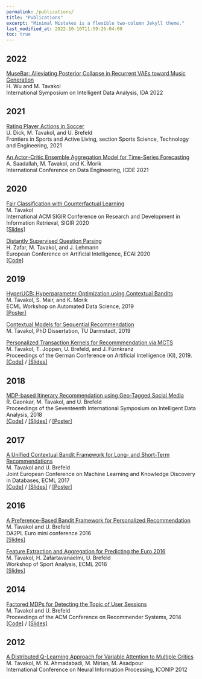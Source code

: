 ```yaml
---
permalink: /publications/
title: "Publications"
excerpt: "Minimal Mistakes is a flexible two-column Jekyll theme."
last_modified_at: 2022-10-10T11:59:26-04:00
toc: true
---
```


## 2022

[MuseBar: Alleviating Posterior Collapse in Recurrent VAEs toward Music Generation](./assets/publications/ida22.pdf)  
H. Wu and M. Tavakol  
International Symposium on Intelligent Data Analysis, IDA 2022


## 2021

[Rating Player Actions in Soccer](./assets/publications/Frontiers.pdf)  
U. Dick, M. Tavakol, and U. Brefeld  
Frontiers in Sports and Active Living, section Sports Science, Technology and Engineering, 2021

[An Actor-Critic Ensemble Aggregation Model for Time-Series Forecasting](./assets/publications/ICDE21.pdf)  
A. Saadallah, M. Tavakol, and K. Morik  
International Conference on Data Engineering, ICDE 2021

## 2020

[Fair Classification with Counterfactual Learning](./assets/publications/sigir20.pdf)  
M. Tavakol  
International ACM SIGIR Conference on Research and Development in Information Retrieval, SIGIR 2020  
[\[Slides\]](./assets/slides/sigir20.pdf)

[Distantly Supervised Question Parsing](./assets/publications/ecai20.pdf)  
H. Zafar, M. Tavakol, and J. Lehmann  
European Conference on Artificial Intelligence, ECAI 2020  
[\[Code\]](https://github.com/AskNowQA/DeepShallowParsingQA)

## 2019

[HyperUCB: Hyperparameter Optimization using Contextual Bandits](./assets/publications/ADS19.pdf)  
M. Tavakol, S. Mair, and K. Morik  
ECML Workshop on Automated Data Science, 2019  
[\[Poster\]](./assets/others/ADS19.pdf)

[Contextual Models for Sequential Recommendation](http://tuprints.ulb.tu-darmstadt.de/8667/)  
M. Tavakol, PhD Dissertation, TU Darmstadt, 2019

[Personalized Transaction Kernels for Recommmendation via MCTS](./assets/publications/KI19.pdf)  
M. Tavakol, T. Joppen, U. Brefeld, and J. Fürnkranz  
Proceedings of the German Conference on Artificial Intelligence (KI), 2019.  
[\[Code\]](https://github.com/marytavakol/preference_learning) / [\[Slides\]](./assets/slides/KI19.pdf)

## 2018

[MDP-based Itinerary Recommendation using Geo-Tagged Social Media](./assets/publications/IDA18.pdf)  
R. Gaonkar, M. Tavakol, and U. Brefeld  
Proceedings of the Seventeenth International Symposium on Intelligent Data Analysis, 2018  
[\[Code\]](https://github.com/RGaonkar/MDP-based-Itinerary-Recommendation) / [\[Slides\]](./assets/slides/IDA18.pdf) / [\[Poster\]](./assets/others/IDA18.pdf)

## 2017

[A Unified Contextual Bandit Framework for Long- and Short-Term Recommendations](./assets/publications/ecml17.pdf)  
M. Tavakol and U. Brefeld  
Joint European Conference on Machine Learning and Knowledge Discovery in Databases, ECML 2017  
[\[Code\]](https://github.com/marytavakol/Bandits) / [\[Slides\]](./assets/slides/ecml17.pdf) / [\[Poster\]](./assets/others/ecml17.pdf)

## 2016

[A Preference-Based Bandit Framework for Personalized Recommendation](./assets/publications/DA2PL.pdf)  
M. Tavakol and U. Brefeld  
DA2PL Euro mini conference 2016  
[\[Slides\]](./assets/slides/DA2PL.pdf)

[Feature Extraction and Aggregation for Predicting the Euro 2016](./assets/publications/ecml16.pdf)  
M. Tavakol, H. Zafartavanaelmi, U. Brefeld  
Workshop of Sport Analysis, ECML 2016  
[\[Slides\]](./assets/slides/ecml16.pdf)

## 2014

[Factored MDPs for Detecting the Topic of User Sessions](./assets/publications/recsys14.pdf)  
M. Tavakol and U. Brefeld  
Proceedings of the ACM Conference on Recommender Systems, 2014  
[\[Code\]](https://github.com/marytavakol/fMDP-RS) / [\[Slides\]](./assets/slides/recsys14.pdf)

## 2012

[A Distributed Q-Learning Approach for Variable Attention to Multiple Critics](./assets/publications/iconip12.pdf)  
M. Tavakol, M. N. Ahmadabadi, M. Mirian, M. Asadpour  
International Conference on Neural Information Processing, ICONIP 2012